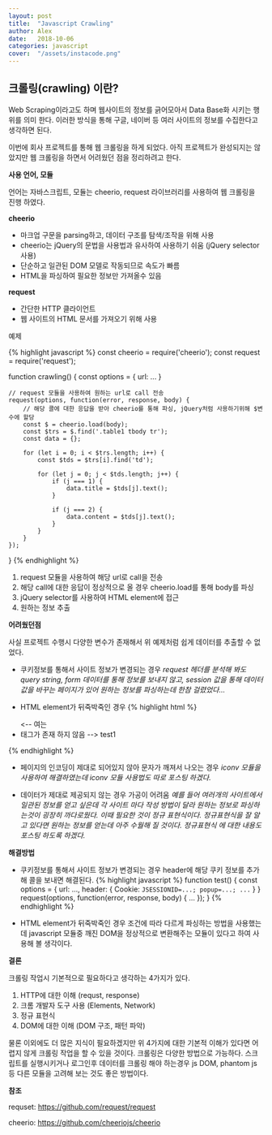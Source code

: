 ```yaml
---
layout: post
title:  "Javascript Crawling"
author: Alex
date:   2018-10-06
categories: javascript
cover:  "/assets/instacode.png"
---
```

## 크롤링(crawling) 이란?

Web Scraping이라고도 하며 웹사이트의 정보를 긁어모아서 Data Base화 시키는 행위를 의미 한다. 이러한 방식을 통해 구글, 네이버 등 여러 사이트의 정보를 수집한다고 생각하면 된다.

이번에 회사 프로젝트를 통해 웹 크롤링을 하게 되었다. 아직 프로젝트가 완성되지는 않았지만 웹 크롤링을 하면서 어려웠던 점을 정리하려고 한다.

**사용 언어, 모듈**

언어는 자바스크립트, 모듈는 cheerio, request 라이브러리를 사용하여 웹 크롤링을 진행 하였다.

**cheerio**

- 마크업 구문을 parsing하고, 데이터 구조를 탐색/조작을 위해 사용
- cheerio는 jQuery의 문법을 사용법과 유사하여 사용하기 쉬움 (jQuery selector 사용)
- 단순하고 일관된 DOM 모델로 작동되므로 속도가 빠름
- HTML을 파싱하여 필요한 정보만 가져올수 있음

**request**

- 간단한 HTTP 클라이언트
- 웹 사이트의 HTML 문서를 가져오기 위해 사용

예제

{% highlight javascript %}
const cheerio = require('cheerio');
const request = require('request');

function crawling() {
	const options = {
		url: ...
	}

	// request 모듈을 사용하여 원하는 url로 call 전송
	request(options, function(error, response, body) {
		// 해당 콜에 대한 응답을 받아 cheerio를 통해 파싱, jQuery처럼 사용하기위해 $변수에 할당
		const $ = cheerio.load(body);
		const $trs = $.find('.table1 tbody tr');
		const data = {};

		for (let i = 0; i < $trs.length; i++) {
			const $tds = $trs[i].find('td');

			for (let j = 0; j < $tds.length; j++) {
				if (j === 1) {
					data.title = $tds[j].text();
				}

				if (j === 2) {
					data.content = $tds[j].text();
				}
			}
		}
	});
}
{% endhighlight %}

1. request 모듈을 사용하여 해당 url로 call을 전송
2. 해당 call에 대한 응답이 정상적으로 올 경우 cheerio.load를 통해 body를 파싱
3. jQuery selector를 사용하여 HTML element에 접근
4. 원하는 정보 추출

**어려웠던점**

사실 프로젝트 수행시 다양한 변수가 존재해서 위 예제처럼 쉽게 데이터를 추출할 수 없었다.

- 쿠키정보를 통해서 사이트 정보가 변경되는 경우
	*request 헤더를 분석해 봐도 query string, form 데이터를 통해 정보를 보내지 않고, session 값을 통해 데이터값을 바꾸는 페이지가 있어 원하는 정보를 파싱하는데 한참 걸렸었다...*

- HTML element가 뒤죽박죽인 경우
	{% highlight html %}
<ul>
	<-- 여는 <li> 태그가 존재 하지 않음 -->
		<span>
			test1
		</span>
	</li>
</ul>
	{% endhighlight %}

- 페이지의 인코딩이 제대로 되어있지 않아 문자가 깨져서 나오는 경우
	*iconv 모듈을 사용하여 해결하였는데 iconv 모듈 사용법도 따로 포스팅 하겠다.*

- 	데이터가 제대로 제공되지 않는 경우 가공이 어려움
	*예를 들어 여러개의 사이트에서 일관된 정보를 얻고 싶은데 각 사이트 마다 작성 방법이 달라 원하는 정보로  파싱하는것이 굉장히 까다로웠다. 이때 필요한 것이 정규 표현식이다. 정규표현식을 잘 알고 있다면 원하는 정보를 얻는데 아주 수월해 질 것이다. 정규표현식 에  대한 내용도 포스팅 하도록 하겠다.*


**해결방법**

- 쿠키정보를 통해서 사이트 정보가 변경되는 경우 header에 해당 쿠키 정보를 추가해 콜을 보내면 해결된다.
	{% highlight javascript %}
function test() {
	const options = {
		url: ...,
		header: {
			Cookie: `JSESSIONID=...; popup=...; ...`
		}
	}
	request(options, function(error, response, body) {
		...
	});
}
	{% endhighlight %}


- HTML element가 뒤죽박죽인 경우 조건에 따라 다르게 파싱하는 방법을 사용했는데 javascript 모듈중 깨진 DOM을 정상적으로 변환해주는 모듈이 있다고 하여 사용해 볼 생각이다.

**결론**

크롤링 작업시 기본적으로 필요하다고 생각하는 4가지가 있다.

1. HTTP에 대한 이해 (requst, response)
2. 크롬 개발자 도구 사용 (Elements, Network)
3. 정규 표현식
4. DOM에 대한 이해 (DOM 구조, 패턴 파악)

물론 이외에도 더 많은 지식이 필요하겠지만 위 4가지에 대한 기본적 이해가 있다면 어렵지 않게 크롤링 작업을 할 수 있을 것이다.
크롤링은 다양한 방법으로 가능하다. 스크립트를 실행시키거나 로그인후 데이터를 크롤링 해야 하는경우 js DOM, phantom js등 다른 모듈을 고려해 보는 것도 좋은 방법이다.

**참조**

requset: <https://github.com/request/request>

cheerio: <https://github.com/cheeriojs/cheerio>

